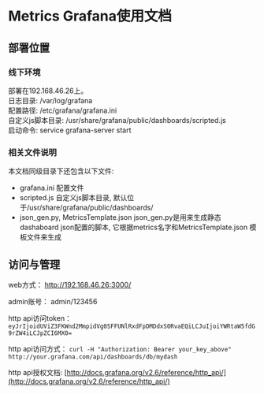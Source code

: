 # Metrics Grafana使用文档

## 部署位置
### 线下环境
部署在192.168.46.26上。   
日志目录: /var/log/grafana  
配置路径: /etc/grafana/grafana.ini    
自定义js脚本目录: /usr/share/grafana/public/dashboards/scripted.js   
启动命令: service grafana-server start 

### 相关文件说明
本文档同级目录下还包含以下文件:
  
+ grafana.ini 配置文件
+ scripted.js 自定义js脚本目录, 默认位于/usr/share/grafana/public/dashboards/
+ json_gen.py, MetricsTemplate.json json_gen.py是用来生成静态dashaboard json配置的脚本, 它根据metrics名字和MetricsTemplate.json
 模板文件来生成
 
## 访问与管理
web方式： http://192.168.46.26:3000/  

admin账号： admin/123456  

http api访问token：
`eyJrIjoidUViZ3FKWnd2MmpidVg0SFFUNlRxdFpDMDdxS0RvaEQiLCJuIjoiYWRtaW5fdG9rZW4iLCJpZCI6MX0=`

http api访问方式：
`curl -H "Authorization: Bearer your_key_above" http://your.grafana.com/api/dashboards/db/mydash`

http api授权文档: [http://docs.grafana.org/v2.6/reference/http_api/](http://docs.grafana.org/v2.6/reference/http_api/)



